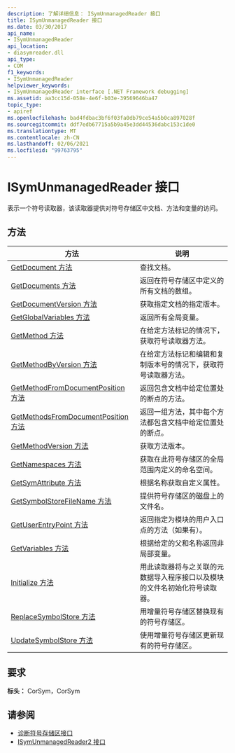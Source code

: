 ```yaml
---
description: 了解详细信息： ISymUnmanagedReader 接口
title: ISymUnmanagedReader 接口
ms.date: 03/30/2017
api_name:
- ISymUnmanagedReader
api_location:
- diasymreader.dll
api_type:
- COM
f1_keywords:
- ISymUnmanagedReader
helpviewer_keywords:
- ISymUnmanagedReader interface [.NET Framework debugging]
ms.assetid: aa3cc15d-058e-4e6f-b03e-39569646ba47
topic_type:
- apiref
ms.openlocfilehash: bad4fdbac3bf6f03fa0db79ce54a5b0ca897028f
ms.sourcegitcommit: ddf7edb67715a5b9a45e3dd44536dabc153c1de0
ms.translationtype: MT
ms.contentlocale: zh-CN
ms.lasthandoff: 02/06/2021
ms.locfileid: "99763795"
---
```

# <a name="isymunmanagedreader-interface"></a>ISymUnmanagedReader 接口

表示一个符号读取器，该读取器提供对符号存储区中文档、方法和变量的访问。  
  
## <a name="methods"></a>方法  
  
|方法|说明|  
|------------|-----------------|  
|[GetDocument 方法](isymunmanagedreader-getdocument-method.md)|查找文档。|  
|[GetDocuments 方法](isymunmanagedreader-getdocuments-method.md)|返回在符号存储区中定义的所有文档的数组。|  
|[GetDocumentVersion 方法](isymunmanagedreader-getdocumentversion-method.md)|获取指定文档的指定版本。|  
|[GetGlobalVariables 方法](isymunmanagedreader-getglobalvariables-method.md)|返回所有全局变量。|  
|[GetMethod 方法](isymunmanagedreader-getmethod-method.md)|在给定方法标记的情况下，获取符号读取器方法。|  
|[GetMethodByVersion 方法](isymunmanagedreader-getmethodbyversion-method.md)|在给定方法标记和编辑和复制版本号的情况下，获取符号读取器方法。|  
|[GetMethodFromDocumentPosition 方法](isymunmanagedreader-getmethodfromdocumentposition-method.md)|返回包含文档中给定位置处的断点的方法。|  
|[GetMethodsFromDocumentPosition 方法](isymunmanagedreader-getmethodsfromdocumentposition-method.md)|返回一组方法，其中每个方法都包含文档中给定位置处的断点。|  
|[GetMethodVersion 方法](isymunmanagedreader-getmethodversion-method.md)|获取方法版本。|  
|[GetNamespaces 方法](isymunmanagedreader-getnamespaces-method.md)|获取在此符号存储区的全局范围内定义的命名空间。|  
|[GetSymAttribute 方法](isymunmanagedreader-getsymattribute-method.md)|根据名称获取自定义属性。|  
|[GetSymbolStoreFileName 方法](isymunmanagedreader-getsymbolstorefilename-method.md)|提供符号存储区的磁盘上的文件名。|  
|[GetUserEntryPoint 方法](isymunmanagedreader-getuserentrypoint-method.md)|返回指定为模块的用户入口点的方法（如果有）。|  
|[GetVariables 方法](isymunmanagedreader-getvariables-method.md)|根据给定的父和名称返回非局部变量。|  
|[Initialize 方法](isymunmanagedreader-initialize-method.md)|用此读取器将与之关联的元数据导入程序接口以及模块的文件名初始化符号读取器。|  
|[ReplaceSymbolStore 方法](isymunmanagedreader-replacesymbolstore-method.md)|用增量符号存储区替换现有的符号存储区。|  
|[UpdateSymbolStore 方法](isymunmanagedreader-updatesymbolstore-method.md)|使用增量符号存储区更新现有的符号存储区。|  
  
## <a name="requirements"></a>要求  

 **标头：** CorSym，CorSym  
  
## <a name="see-also"></a>请参阅

- [诊断符号存储区接口](diagnostics-symbol-store-interfaces.md)
- [ISymUnmanagedReader2 接口](isymunmanagedreader2-interface.md)
